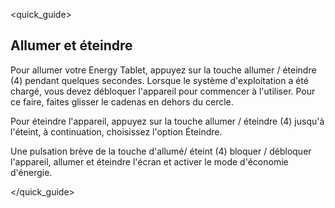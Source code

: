 <quick_guide>  

## Allumer et éteindre

Pour allumer votre Energy Tablet, appuyez sur la touche allumer / éteindre (4) pendant quelques secondes. Lorsque le système d'exploitation a été chargé, vous devez débloquer l'appareil pour commencer à l'utiliser. Pour ce faire, faites glisser le cadenas en dehors du cercle.

Pour éteindre l'appareil, appuyez sur la touche allumer / éteindre (4) jusqu'à 
l'éteint, à continuation, choisissez l'option Éteindre.

Une pulsation brève de la touche d'allumé/ éteint (4) bloquer / débloquer l'appareil, allumer et éteindre l'écran et activer le mode d'économie d'énergie.

</quick_guide>
